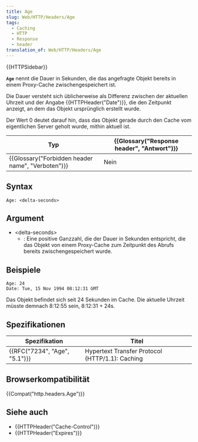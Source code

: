 ```yaml
---
title: Age
slug: Web/HTTP/Headers/Age
tags:
  - Caching
  - HTTP
  - Response
  - header
translation_of: Web/HTTP/Headers/Age
---
```

{{HTTPSidebar}}

**`Age`** nennt die Dauer in Sekunden, die das angefragte Objekt bereits in einem Proxy-Cache zwischengespeichert ist.

Die Dauer versteht sich üblicherweise als Differenz zwischen der aktuellen Uhrzeit und der Angabe {{HTTPHeader("Date")}}, die den Zeitpunkt anzeigt, an dem das Objekt ursprünglich erstellt wurde.

Der Wert 0 deutet darauf hin, dass das Objekt gerade durch den Cache vom eigentlichen Server geholt wurde, mithin aktuell ist.

| Typ                                                              | {{Glossary("Response header", "Antwort")}} |
| ---------------------------------------------------------------- | -------------------------------------------------------- |
| {{Glossary("Forbidden header name", "Verboten")}} | Nein                                                     |

## Syntax

    Age: <delta-seconds>

## Argument

- \<delta-seconds>
  - : Eine positive Ganzzahl, die der Dauer in Sekunden entspricht, die das Objekt von einem Proxy-Cache zum Zeitpunkt des Abrufs bereits zwischengespeichert wurde.

## Beispiele

    Age: 24
    Date: Tue, 15 Nov 1994 08:12:31 GMT

Das Objekt befindet sich seit 24 Sekunden im Cache. Die aktuelle Uhrzeit müsste demnach 8:12:55 sein, 8:12:31 + 24s.

## Spezifikationen

| Spezifikation                            | Titel                                           |
| ---------------------------------------- | ----------------------------------------------- |
| {{RFC("7234", "Age", "5.1")}} | Hypertext Transfer Protocol (HTTP/1.1): Caching |

## Browserkompatibilität

{{Compat("http.headers.Age")}}

## Siehe auch

- {{HTTPHeader("Cache-Control")}}
- {{HTTPHeader("Expires")}}
